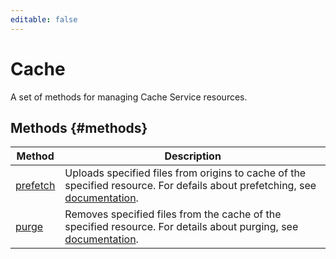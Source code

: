 ```yaml
---
editable: false
---
```


# Cache
A set of methods for managing Cache Service resources.

## Methods {#methods}
Method | Description
--- | ---
[prefetch](prefetch.md) | Uploads specified files from origins to cache of the specified resource. For defails about prefetching, see [documentation](/docs/cdn/concepts/caching#prefetch).
[purge](purge.md) | Removes specified files from the cache of the specified resource. For details about purging, see [documentation](/docs/cdn/concepts/caching#purge).